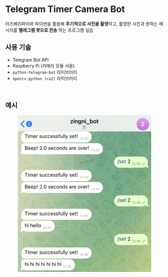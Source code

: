 #  Telegram Timer Camera Bot

라즈베리파이와 파이썬을 활용해 **주기적으로 사진을 촬영**하고, 촬영한 사진과 원하는 메시지를 **텔레그램 봇으로 전송** 하는 프로그램 실습
</br>

## 사용 기술
- Telegram Bot API
- Raspberry Pi (카메라 모듈 사용)  
- `python-telegram-bot` 라이브러리
- `opencv-python (cv2)` 라이브러리
</br>

## 예시
<p align="center">
 <img src = "./telegram.png" widht="500px" height="500px">
</p>
